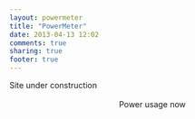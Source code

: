 ```yaml
---
layout: powermeter
title: "PowerMeter"
date: 2013-04-13 12:02
comments: true
sharing: true
footer: true
---
```


<head>
   <title>Google Chart Example</title>
   <script src="https://www.google.com/jsapi"></script>
   <script src="http://code.jquery.com/jquery-1.10.1.min.js"></script>
   <script src="jquery.csv-0.71.js"></script>
   <script>
   		// load the visualization library from Google and set a listener
		//	google.load("visualization", "1", {packages: ['annotatedtimeline']});
		//google.load("visualization", "1", {packages:["corechart"]});
		google.load('visualization', '1.1', {packages: ['corechart', 'controls']});
		//google.load("visualization", "1", {packages:["corechart"]});
		google.load('visualization', '1', {packages:['gauge']});
		google.setOnLoadCallback(drawGagueChart);
		google.setOnLoadCallback(drawVisualization);

		function drawVisualization(){
			powerControl=drawPower();
			priceControl=drawPrice();
			tempControl=drawTemp();

			google.visualization.events.addListener(tempControl, 'statechange', function() {
					powerControl.setState(tempControl.getState());
					powerControl.draw();
					priceControl.setState(tempControl.getState());
					priceControl.draw();
			});
		}
		
		function drawPower() {
			var dashboard = new google.visualization.Dashboard(
				document.getElementById('dashboard'));

			var powerControl = new google.visualization.ControlWrapper({
				'controlType': 'ChartRangeFilter',
				'containerId': 'powerControl',
				'options': {
					// Filter by the date axis.
					'filterColumnIndex': 0,
					'ui': {
						'chartType': 'LineChart',
						'chartOptions': {
							'chartArea': {
								'width': '90%'
							},
							'hAxis': {
								'baselineColor': 'none'
							}
						},
						// Display a single series that shows the closing value of the stock.
						// Thus, this view has two columns: the date (axis) and the stock value (line series).
						'chartView': {
							'columns': [0, 1]
						},
						// 1 day in milliseconds = 24 * 60 * 60 * 1000 = 86,400,000
						'minRangeSize': 86400
					}
				},
				// Initial range: 2012-02-09 to 2012-03-20.
				'state': {
					'range': {
						'start': new Date(2013, 8, 22,0),
						'end': new Date(2013, 8, 22,23)
					}
				}
			});

			var powerChart = new google.visualization.ChartWrapper({
				'chartType': 'AreaChart',
				'containerId': 'powerChart',
				'options': {
					// Use the same chart area width as the control for axis alignment.
					colors:['green'],
					title:"Power Consumption",
					'chartArea': {
						'height': '80%',
						'width': '90%'
					},
					'hAxis': {
						'slantedText': false
					},
					'vAxis': {
						'viewWindow': {
							'min': 0,
							'max': 200
						}
					},
					'legend': {
						'position': 'none'
					}
				},
				// Convert the first column from 'date' to 'string'.
				'view': {
					'columns': [{
							'calc': function (dataTable, rowIndex) {
								return dataTable.getFormattedValue(rowIndex, 0);
							},
							'type': 'string'
						},	1]	}
			});
	
			var arrayData=null
			$.ajax({
				url:'./data/power_data.csv', type:'get',async:false, success:
					function(csvString) {
						temp = $.csv.toArrays(csvString, {onParseValue: $.csv.hooks.castToScalar});
						arrayData=temp;
					}
			});

			var power_data = new google.visualization.DataTable();
			power_data.addColumn('datetime','Time');
			power_data.addColumn('number','Power [W]')
			var temp = 1
			for(var i = 0; i < arrayData.length; i++) {
				temp++
				var row = arrayData[i];
				power_data.addRow([new Date(row[0],row[1],row[2],row[3],row[4]),row[6]]);
			}

			dashboard.bind(powerControl,powerChart)
			dashboard.draw(power_data)
			return powerControl;
		}
		
			

		// price data
		function drawPrice() {
			var dashboard = new google.visualization.Dashboard(
				document.getElementById('dashboard'));

			var priceControl = new google.visualization.ControlWrapper({
				'controlType': 'ChartRangeFilter',
				'containerId': 'priceControl',
				'options': {
					// Filter by the date axis.
					'filterColumnIndex': 0,
					'ui': {
						'chartType': 'LineChart',
						'chartOptions': {
							'chartArea': {
								'width': '90%'
							},
							'hAxis': {
								'baselineColor': 'none'
							}
						},
						// Display a single series that shows the closing value of the stock.
						// Thus, this view has two columns: the date (axis) and the stock value (line series).
						'chartView': {
							'columns': [0, 1]
						},
						// 1 day in milliseconds = 24 * 60 * 60 * 1000 = 86,400,000
						'minRangeSize': 86400
					}
				},
				// Initial range: 2012-02-09 to 2012-03-20.
				'state': {
					'range': {
						'start': new Date(2013, 8, 22,0),
						'end': new Date(2013, 8, 22,23)
					}
				}
			});

			var priceChart = new google.visualization.ChartWrapper({
				'chartType': 'AreaChart',
				'containerId': 'priceChart',
				'options': {
					// Use the same chart area width as the control for axis alignment.
					colors:['orange'],
					title:"Power Prices Trondheim",
					'chartArea': {
						'height': '80%',
						'width': '90%'
					},
					'hAxis': {
						'slantedText': false
					},
					'vAxis': {
						'viewWindow': {
							'min': 0,
							'max': 100
						}
					},
					'legend': {
						'position': 'none'
					}
				},
				// Convert the first column from 'date' to 'string'.
				'view': {
					'columns': [{
							'calc': function (dataTable, rowIndex) {
								return dataTable.getFormattedValue(rowIndex, 0);
							},
							'type': 'string'
						},	1]	}
			});
	
			var arrayData=null
			$.ajax({
				url:'./data/price_data.csv', type:'get',async:false, success:
					function(csvString) {
						temp = $.csv.toArrays(csvString, {onParseValue: $.csv.hooks.castToScalar});
						arrayData=temp;
					}
			});

			var price_data = new google.visualization.DataTable();
			price_data.addColumn('datetime','Time');
			price_data.addColumn('number','Price [øre/KWh]')
			var temp = 1
			for(var i = 0; i < arrayData.length; i++) {
				temp++
				var row = arrayData[i];
				price_data.addRow([new Date(row[0],row[1],row[2],row[3],row[4]),row[6]]);
			}

			dashboard.bind(priceControl,priceChart)
			dashboard.draw(price_data)
			return priceControl;
		}


		// temp data
		function drawTemp() {
			var dashboard = new google.visualization.Dashboard(
				document.getElementById('dashboard'));

			var tempControl = new google.visualization.ControlWrapper({
				'controlType': 'ChartRangeFilter',
				'containerId': 'tempControl',
				'options': {
					// Filter by the date axis.
					'filterColumnIndex': 0,
					'ui': {
						'chartType': 'LineChart',
						'chartOptions': {
							'chartArea': {
								'width': '90%'
							},
							'hAxis': {
								'baselineColor': 'none'
							}
						},
						// Display a single series that shows the closing value of the stock.
						// Thus, this view has two columns: the date (axis) and the stock value (line series).
						'chartView': {
							'columns': [0, 1]
						},
						// 1 day in milliseconds = 24 * 60 * 60 * 1000 = 86,400,000
						'minRangeSize': 86400
					}
				},
				// Initial range: 2012-02-09 to 2012-03-20.
				'state': {
					'range': {
						'start': new Date(2013, 8, 22,0),
						'end': new Date(2013, 8, 22,23)
					}
				}
			});

			var tempChart = new google.visualization.ChartWrapper({
				'chartType': 'AreaChart',
				'containerId': 'tempChart',
				'options': {
					// Use the same chart area width as the control for axis alignment.
					title: "Temperature Measurement, Trondheim",
					'chartArea': {
						'height': '80%',
						'width': '90%'
					},
					'hAxis': {
						'slantedText': false
					},
					'vAxis': {
						'viewWindow': {
							'min': 0,
							'max': 32
						}
					},
					'legend': {
						'position': 'none'
					}
				},
				// Convert the first column from 'date' to 'string'.
				'view': {
					'columns': [{
							'calc': function (dataTable, rowIndex) {
								return dataTable.getFormattedValue(rowIndex, 0);
							},
							'type': 'string'
						},	1]	}
			});
	
			var arrayData=null
			$.ajax({
				url:'./data/temperature_data.csv', type:'get',async:false, success:
					function(csvString) {
						temp = $.csv.toArrays(csvString, {onParseValue: $.csv.hooks.castToScalar});
						arrayData=temp;
					}
			});

			var temp_data = new google.visualization.DataTable();
			temp_data.addColumn('datetime','Time');
			temp_data.addColumn('number','Temperature [C]')
			var temp = 1
			for(var i = 0; i < arrayData.length; i++) {
				temp++
				var row = arrayData[i];
				temp_data.addRow([new Date(row[0],row[1],row[2],row[3],row[4]),row[6]]);
			}

			dashboard.bind(tempControl,tempChart)
			dashboard.draw(temp_data)
			return tempControl;
		}

		//draw gague for power
		function drawGagueChart() {
			$.get("./data/power_data.csv", function(csvString) {
			var arrayData = $.csv.toArrays(csvString, {onParseValue: $.csv.hooks.castToScalar});
			var row = arrayData[arrayData.length-1]
			var powerNow=row[5]
			var data = google.visualization.arrayToDataTable([
	          ['Label', 'Value'],
    	      ['Power',powerNow ],
        ]);
        var options = {
          width: 500, height: 130,
          minorTicks: 5
        };
        var chart = new google.visualization.Gauge(document.getElementById('gagueChart'));
        chart.draw(data, options);
		});
		}

   </script>
</head>
<body>
	Site under construction
	<br> </br>
<div id='gagueChart' align='center' ></div>
<div align="center">Power usage now</div>

<div id="dashboard">
<div id="powerChart" ></div>
<div id="powerControl" style="display:none"></div>
<br></br>
<div id="priceChart" ></div>
<div id="priceControl" style="display:none"></div>

<br></br>
<div id="tempChart" ></div>
<br></br>
<div id="tempControl" style='height: 50px;'></div>

</div>

</body>

